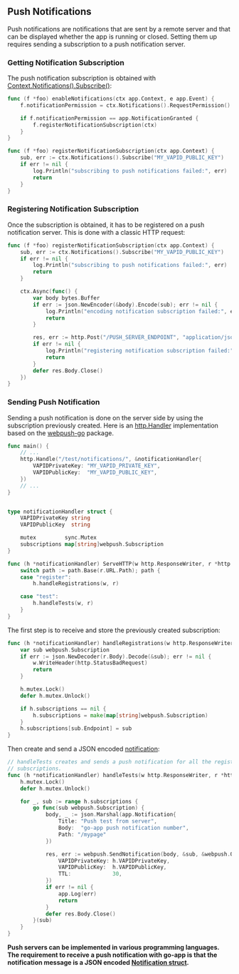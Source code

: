 <!-- wiki:ignore -->

## Push Notifications

Push notifications are notifications that are sent by a remote server and that can be displayed whether the app is running or closed. Setting them up requires sending a subscription to a push notification server.

### Getting Notification Subscription

The push notification subscription is obtained with [Context.Notifications().Subscribe()](/reference#NotificationService.Subscribe):

```go
func (f *foo) enableNotifications(ctx app.Context, e app.Event) {
	f.notificationPermission = ctx.Notifications().RequestPermission()

	if f.notificationPermission == app.NotificationGranted {
		f.registerNotificationSubscription(ctx)
	}
}

func (f *foo) registerNotificationSubscription(ctx app.Context) {
	sub, err := ctx.Notifications().Subscribe("MY_VAPID_PUBLIC_KEY")
	if err != nil {
		log.Println("subscribing to push notifications failed:", err)
		return
	}
}
```

### Registering Notification Subscription

Once the subscription is obtained, it has to be registered on a push notification server. This is done with a classic HTTP request:

```go
func (f *foo) registerNotificationSubscription(ctx app.Context) {
	sub, err := ctx.Notifications().Subscribe("MY_VAPID_PUBLIC_KEY")
	if err != nil {
		log.Println("subscribing to push notifications failed:", err)
		return
	}

	ctx.Async(func() {
		var body bytes.Buffer
		if err := json.NewEncoder(&body).Encode(sub); err != nil {
			log.Println("encoding notification subscription failed:", err)
			return
		}

		res, err := http.Post("/PUSH_SERVER_ENDPOINT", "application/json", &body)
		if err != nil {
			log.Println("registering notification subscription failed:", err)
			return
		}
		defer res.Body.Close()
	})
}
```

### Sending Push Notification

Sending a push notification is done on the server side by using the subscription previously created. Here is an [http.Handler](https://pkg.go.dev/net/http#Handler) implementation based on the [webpush-go](https://pkg.go.dev/github.com/SherClockHolmes/webpush-go@v1.2.0) package.

```go
func main() {
	// ...
	http.Handle("/test/notifications/", &notificationHandler{
		VAPIDPrivateKey: "MY_VAPID_PRIVATE_KEY",
		VAPIDPublicKey:  "MY_VAPID_PUBLIC_KEY",
	})
	// ...
}


type notificationHandler struct {
	VAPIDPrivateKey string
	VAPIDPublicKey  string

	mutex         sync.Mutex
	subscriptions map[string]webpush.Subscription
}

func (h *notificationHandler) ServeHTTP(w http.ResponseWriter, r *http.Request) {
	switch path := path.Base(r.URL.Path); path {
	case "register":
		h.handleRegistrations(w, r)

	case "test":
		h.handleTests(w, r)
	}
}
```

The first step is to receive and store the previously created subscription:

```go
func (h *notificationHandler) handleRegistrations(w http.ResponseWriter, r *http.Request) {
	var sub webpush.Subscription
	if err := json.NewDecoder(r.Body).Decode(&sub); err != nil {
		w.WriteHeader(http.StatusBadRequest)
		return
	}

	h.mutex.Lock()
	defer h.mutex.Unlock()

	if h.subscriptions == nil {
		h.subscriptions = make(map[string]webpush.Subscription)
	}
	h.subscriptions[sub.Endpoint] = sub
}
```

Then create and send a JSON encoded [notification](/reference#Notification):

```go
// handleTests creates and sends a push notification for all the registered
// subscriptions.
func (h *notificationHandler) handleTests(w http.ResponseWriter, r *http.Request) {
	h.mutex.Lock()
	defer h.mutex.Unlock()

	for _, sub := range h.subscriptions {
		go func(sub webpush.Subscription) {
			body, _ := json.Marshal(app.Notification{
				Title: "Push test from server",
				Body:  "go-app push notification number",
				Path: "/mypage"
			})

			res, err := webpush.SendNotification(body, &sub, &webpush.Options{
				VAPIDPrivateKey: h.VAPIDPrivateKey,
				VAPIDPublicKey:  h.VAPIDPublicKey,
				TTL:             30,
			})
			if err != nil {
				app.Log(err)
				return
			}
			defer res.Body.Close()
		}(sub)
	}
}
```

**Push servers can be implemented in various programming languages. The requirement to receive a push notification with go-app is that the notification message is a JSON encoded [Notification struct](/reference#Notification).**
